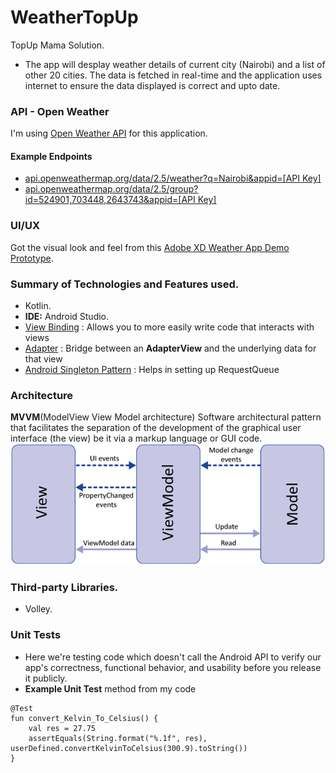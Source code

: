 # WeatherTopUp
TopUp Mama Solution.
- The app will desplay weather details of current city (Nairobi) and a list of other 20 cities. The data is fetched in real-time and the application uses internet to ensure the data displayed is correct and upto date.

### API - Open Weather
I'm using [Open Weather API](https://openweathermap.org/api) for this application.
#### Example Endpoints
- [api.openweathermap.org/data/2.5/weather?q=Nairobi&appid=[API Key]](https://api.openweathermap.org/data/2.5/weather?q=Nairobi&appid=[apikey])
- [api.openweathermap.org/data/2.5/group?id=524901,703448,2643743&appid=[API Key]](http://api.openweathermap.org/data/2.5/group?id=524901,703448,2643743&appid=[apikey])

### UI/UX
Got the visual look and feel from this [Adobe XD Weather App Demo Prototype](https://xd.adobe.com/view/cb610950-3fbb-4ef5-ac1c-fe964389dedd-9e32/specs/).

### Summary of Technologies and Features used.
- Kotlin.
- **IDE:** Android Studio.
- [View Binding](https://developer.android.com/topic/libraries/view-binding) : Allows you to more easily write code that interacts with views
- [Adapter](https://developer.android.com/reference/android/widget/Adapter) : Bridge between an **AdapterView** and the underlying data for that view
- [Android Singleton Pattern](https://google.github.io/volley/requestqueue) : Helps in setting up RequestQueue

### Architecture 
**MVVM**(ModelView View Model architecture) Software architectural pattern that facilitates the separation of the development of the graphical user interface (the view) be it via a markup language or GUI code.
![MVVVM Img](screenshots/mvvm.png)

### Third-party Libraries.
- Volley.

### Unit Tests
- Here we're testing code which doesn't call the Android API to verify our app's correctness, functional behavior, and usability before you release it publicly.
- **Example Unit Test** method from my code
```
@Test
fun convert_Kelvin_To_Celsius() {
    val res = 27.75
    assertEquals(String.format("%.1f", res), userDefined.convertKelvinToCelsius(300.9).toString())
}
```
